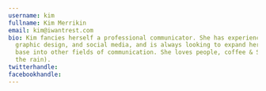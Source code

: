 ```yaml
---
username: kim
fullname: Kim Merrikin
email: kim@iwantrest.com
bio: Kim fancies herself a professional communicator. She has experience in writing,
  graphic design, and social media, and is always looking to expand her knowledge
  base into other fields of communication. She loves people, coffee & Seattle (including
  the rain).
twitterhandle:
facebookhandle:
---
```

